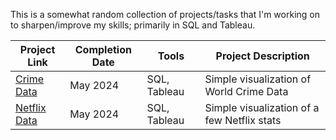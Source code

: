 This is a somewhat random collection of projects/tasks that I'm working on to sharpen/improve my skills; primarily in SQL and Tableau.

| Project Link  | Completion Date | Tools | Project Description |
| -------- | -------- | -------- | -------- |
| [Crime Data](https://github.com/NMangi1/NMangi1/blob/main/Crime%20Data%20Challenge.md) | May 2024 | SQL, Tableau | Simple visualization of World Crime Data|
| [Netflix Data](https://github.com/NMangi1/NMangi1/blob/4ecd271c82551a05e0868f150952b9fcbf77b7e2/Netflix%20Data%20Challenge.md) | May 2024 | SQL, Tableau | Simple visualization of a few Netflix stats |
